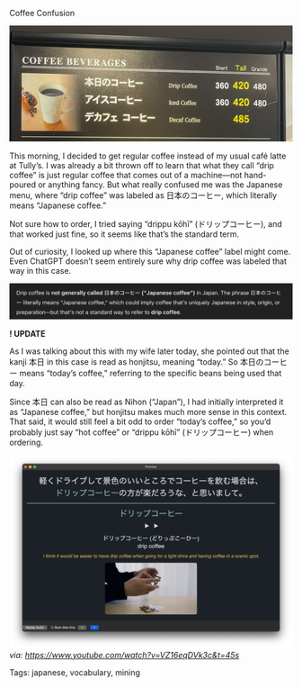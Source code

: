 Coffee Confusion

![tully_coffee_sign](./img/ws_tully_kohi.jpg)

This morning, I decided to get regular coffee instead of my usual café latte at Tully’s. I was already a bit thrown off to learn that what they call “drip coffee” is just regular coffee that comes out of a machine—not hand-poured or anything fancy. But what really confused me was the Japanese menu, where “drip coffee” was labeled as 日本のコーヒー, which literally means “Japanese coffee.”

Not sure how to order, I tried saying “drippu kōhī” (ドリップコーヒー), and that worked just fine, so it seems like that’s the standard term.

Out of curiosity, I looked up where this “Japanese coffee” label might come. Even ChatGPT doesn’t seem entirely sure why drip coffee was labeled that way in this case.

![chatgpt_explanation](./img/ws_chatgpt_dripcoffee.png)

**! UPDATE**

As I was talking about this with my wife later today, she pointed out that the kanji 本日 in this case is read as honjitsu, meaning “today.” So 本日のコーヒー means “today’s coffee,” referring to the specific beans being used that day.

Since 本日 can also be read as Nihon (“Japan”), I had initially interpreted it as “Japanese coffee,” but honjitsu makes much more sense in this context. That said, it would still feel a bit odd to order “today’s coffee,” so you’d probably just say “hot coffee” or “drippu kōhī” (ドリップコーヒー) when ordering.

![anki_drip_coffee_card](./img/ws_drippu.png)
*via: https://www.youtube.com/watch?v=VZ16eqDVk3c&t=45s*

Tags: japanese, vocabulary, mining
